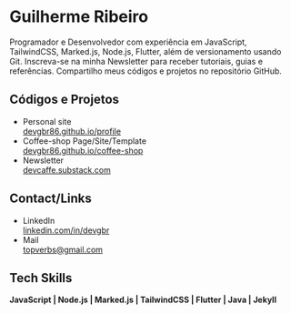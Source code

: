 # Guilherme Ribeiro 


Programador e Desenvolvedor com experiência em
JavaScript, TailwindCSS, Marked.js,
Node.js, Flutter,
além de versionamento usando Git.
Inscreva-se na minha Newsletter
para receber tutoriais, guias e referências.
Compartilho meus códigos e projetos no repositório GitHub.


## Códigos e Projetos


- Personal site       
[devgbr86.github.io/profile](https://devgbr86.github.io/profile/)           
- Coffee-shop Page/Site/Template       
[devgbr86.github.io/coffee-shop](https://devgbr86.github.io/coffee-shop/) 
- Newsletter       
[devcaffe.substack.com](https://devcaffe.substack.com) 




## Contact/Links


- LinkedIn       
[linkedin.com/in/devgbr](https://www.linkedin.com/in/devgbr/)   
- Mail     
topverbs@gmail.com





## Tech Skills


**JavaScript | Node.js | Marked.js | TailwindCSS | Flutter | Java | Jekyll**



<br/>

